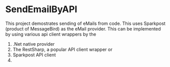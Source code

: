 # SendEmailByAPI
This project demostrates sending of eMails from code. This uses Sparkpost (product of MessageBird) as the eMail provider.
This can be implemented by using various api client wrappers by the
1.  .Net native provider
2.  The RestSharp, a popular API client wrapper or
3.  Sparkpost API client
4.   

